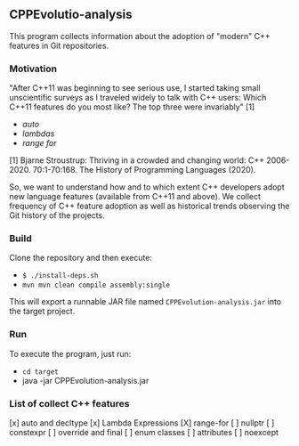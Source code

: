 ## CPPEvolutio-analysis

This program collects information about the adoption of
"modern" C++ features in Git repositories. 

### Motivation

"After C++11 was beginning to see serious use, I started taking small unscientific surveys as I
traveled widely to talk with C++ users: Which C++11 features do you most like? The top three
were invariably" [1]

   * *auto*
   * *lambdas*
   * *range for*
   
[1] Bjarne Stroustrup: Thriving in a crowded and changing world: C++ 2006-2020. 70:1-70:168.
The History of Programming Languages (2020). 

So, we want to understand how and to which extent C++ developers adopt new language
features (available from C++11 and above). We collect frequency of C++ feature
adoption as well as historical trends observing the Git history of the projects.


### Build

Clone the repository and then execute:

   * `$ ./install-deps.sh`
   * `mvn mvn clean compile assembly:single`

This will export a runnable JAR file named `CPPEvolution-analysis.jar` into the target project.

### Run

To execute the program, just run:

   * `cd target`
   * java -jar CPPEvolution-analysis.jar <path-to-the-git-repos> 

### List of collect C++ features

   [x] auto and decltype
   [x] Lambda Expressions
   [X] range-for
   [ ] nullptr
   [ ] constexpr
   [ ] override and final
   [ ] enum classes
   [ ] attributes
   [ ] noexcept